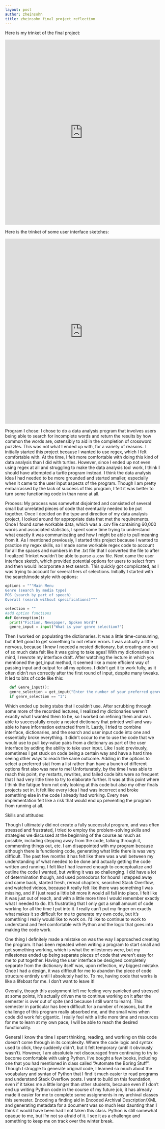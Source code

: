 ```yaml
---
layout: post
author: zheinsohn
title: zheinsohn final project reflection
---
```


Here is my trinket of the final project:
<iframe src="https://trinket.io/embed/python/b2fd756eb9" width="100%" height="600" frameborder="0" marginwidth="0" marginheight="0" allowfullscreen></iframe>

Here is the trinket of some user interface sketches:
<iframe src="https://trinket.io/embed/python/8e9dbf1736" width="100%" height="600" frameborder="0" marginwidth="0" marginheight="0" allowfullscreen></iframe>

Program I chose:
I chose to do a data analysis program that involves users being able to search for incomplete words and return the results by how common the words are, ostensibly to aid in the completion of crossword puzzles. This was not what I ended up with, for a variety of reasons. I initially started this project because I wanted to use regex, which I felt comfortable with. At the time, I felt more comfortable with doing this kind of data analysis than I did with turtles. However, since I ended up not even using regex at all and struggling to make the data analysis tool work, I think I should have attempted a turtle program instead. I think the data analysis idea I had needed to be more grounded and started smaller, especially when it came to the user input aspects of the program. Though I am pretty embarrassed by the lack of success of this program, I felt it was better to turn some functioning code in than none at all.

Process:
My process was somewhat disjointed and consisted of several small but unrelated pieces of code that eventually needed to be put together.
Once I decided on the type and direction of my data analysis project, I looked around for appropriate data that met the requirements. Once I found some workable data, which was a .csv file containing 60,000 words and associated statistics, I spent some time trying to understand what exactly it was communicating and how I might be able to pull meaning from it. As I mentioned previously, I started this project because I wanted to practice my regex skills, so I made some workable regex code to account for all the spaces and numbers in the .txt file that I converted the file to after I realized Trinket wouldn’t be able to parse a .csv file.
Next came the user interface sketch, which provided potential options for users to select from and then would incorporate a text search. This quickly got complicated, as I was trying to account for several tiers of selections. Initially I started with the search/mode style with options:

```python
options = """Main Menu
Genre (search by media type)
POS (search by part of speech)
Overall (search without specifications)"""

selection = ""
#add option functions
def Genreoption():
  print("Fiction, Newspaper, Spoken Word")
  genre_input = input("What is your genre selection?")
```

Then I worked on populating the dictionaries. It was a little time-consuming, but it felt good to get something to not return errors. I was actually a little nervous, because I knew I needed a nested dictionary, but creating one out of so much data felt like it was going to take ages!
With my dictionaries in mind, I rewrote my interface draft. After watching the lecture in which you mentioned the get_input method, it seemed like a more efficient way of passing input and output for all my options. I didn’t get it to work fully, as it often didn’t run correctly after the first round of input, despite many tweaks. It led to bits of code like this:

```python
  def Genre_input():
  genre_selection = get_input("Enter the number of your preferred genre:", ["Fiction","Newspaper", "Spoken Word"])
  if genre_selection == "1":
```

Which ended up being stubs that I couldn’t use.
After scrubbing through some more of the recorded lectures, I realized my dictionaries weren’t exactly what I wanted them to be, so I worked on refining them and was able to successfully create a nested dictionary that printed well and was able to have information extracted from it.
Lastly, I tried to combine interface, dictionaries, and the search and user input code into one and essentially broke everything. It didn’t occur to me to use the code that we would use to pull key-value pairs from a dictionary as part of the user interface by adding the ability to take user input. Like I said previously, sometimes I get stuck on code being a certain way and have a hard time seeing other ways to reach the same outcome. Adding in the options to select a preferred stat from a list rather than have a bunch of different options first also was new to me! Unfortunately, by the time I was able to reach this point, my restarts, rewrites, and failed code bits were so frequent that I had very little time to try to elaborate further. It was at this point where I think the fatigue from not only looking at this code but also my other finals projects set in. It felt like every idea I had was incorrect and broke something else in the code I already had working. Every new implementation felt like a risk that would end up preventing the program from running at all.

Skills and attitudes:

Though I ultimately did not create a fully successful program, and was often stressed and frustrated, I tried to employ the problem-solving skills and strategies we discussed at the beginning of the course as much as possible, including stepping away from the code, talking through it, commenting things out, etc. I am disappointed with my program because although there is functioning code, generating what little there is was very difficult. The past few months it has felt like there was a wall between my understanding of what needed to be done and actually getting the code written and running. I felt like I had learned enough to conceptualize and outline the code I wanted, but writing it was so challenging. I did have a lot of determination though, and used pomodoros for hours! I stepped away and came back, started fresh, reread chapters, searched Stack Overflow, and watched videos, because it really felt like there was something I was missing, and if I just read a little bit more it would all fall into place. I felt like it was just out of reach, and with a little more time I would remember exactly what I needed to do. It’s frustrating that I only got a small amount of code working for all the time I put into it. I really can’t put my finger on exactly what makes it so difficult for me to generate my own code, but it’s something I really would like to work on. I’d like to continue to work to understand and feel comfortable with Python and the logic that goes into making the code work.

One thing I definitely made a mistake on was the way I approached creating the program. It has been repeated when writing a program to start small and get something working, which is what the milestones were, but my milestones ended up being separate pieces of code that weren’t easy for me to put together. Having the user interface be designed completely separate from the dictionary itself was, upon reflection, my biggest mistake. Once I had a design, it was difficult for me to abandon the piece of code structure entirely until I absolutely had to. To me, having code that works is like a lifeboat for me. I don’t want to leave it!

Overally, though this assignment left me feeling very panicked and stressed at some points, it’s actually driven me to continue working on it after the semester is over out of spite (and because I still want to learn). This semester in particular has been difficult for a number of reasons, but the challenge of this program really absorbed me, and the small wins when code did work felt gigantic. I really feel with a little more time and resources for me to learn at my own pace, I will be able to reach the desired functionality.

General
I know the time I spent thinking, reading, and working on this code doesn’t come through in its complexity. Where the code logic and syntax used to click, they suddenly didn’t, but it felt temporary (until it obviously wasn’t). However, I am absolutely not discouraged from continuing to try to become comfortable with using Python. I’ve bought a few books, including one that you had mentioned in class called “Automate the Boring Stuff”. Though I struggle to generate original code, I learned so much about the vocabulary and syntax of Python that I find it much easier to read programs and understand Stack Overflow posts. I want to build on this foundation, even if it takes me a little longer than other students, because even if I don’t end up writing Python code in the course of my future job, it has already made it easier for me to complete some assignments in my archival classes this semester. Encoding a finding aid in Encoded Archival Description/XML and generating metadata for a document was so much less daunting than I think it would have been had I not taken this class. Python is still somewhat opaque to me, but I’m not so afraid of it. I see it as a challenge and something to keep me on track over the winter break.
